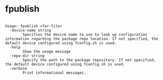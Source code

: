 <!--  DO NOT EDIT THIS FILE DIRECTLY

 This file is generated using clidoc by parsing the help output of this tool.
 Please edit the help output or clidoc's processing of that output to make changes
 to this file.

 -->
 
# fpublish

```none {: style="white-space: break-spaces;" .devsite-disable-click-to-copy}

Usage: fpublish <far-file>
  -device-name string
    	Specifies the device name to use to look up configuration information regarding the package repo location. If not specified, the default device configured using fconfig.sh is used.
  -help
    	Show the usage message
  -repo-dir string
    	Specify the path to the package repository. If not specified, the default device configured using fconfig.sh is used.
  -verbose
    	Print informational messages.
```

